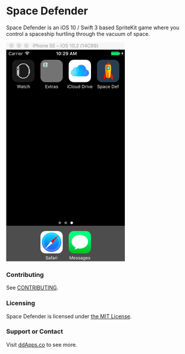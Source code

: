 # Space Defender
Space Defender is an iOS 10 / Swift 3 based SpriteKit game where you control a spaceship hurtling through the vacuum of space.

![](art/screenshot/space-defender-05.gif?raw=true)

### Contributing
See [CONTRIBUTING](CONTRIBUTING.md).

### Licensing
Space Defender is licensed under [the MIT License](LICENSE).

### Support or Contact
Visit [ddApps.co](http://ddapps.co) to see more.
